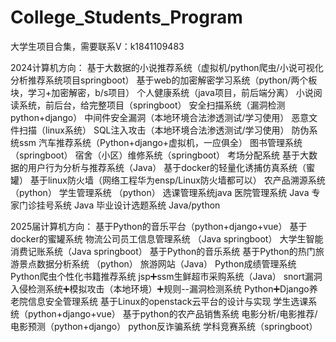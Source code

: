 # College_Students_Program
大学生项目合集，需要联系V：k1841109483

2024计算机方向：
基于大数据的小说推荐系统（虚拟机/python爬虫/小说可视化分析推荐系统项目springboot）
基于web的加密解密学习系统（python/两个板块，学习+加密解密，b/s项目）
个人健康系统（java项目，前后端分离）
小说阅读系统，前后台，给完整项目（springboot）
安全扫描系统（漏洞检测python+django）
中间件安全漏洞（本地环境合法渗透测试/学习使用）
恶意文件扫描（linux系统）
SQL注入攻击（本地环境合法渗透测试/学习使用）
防伪系统ssm
汽车推荐系统（Python+django+虚拟机，一应俱全）
图书管理系统（springboot）
宿舍（小区）维修系统（springboot）
考场分配系统
基于大数据的用户行为分析与推荐系统（Java）
基于docker的轻量化诱捕仿真系统（蜜罐）
基于linux防火墙（网络工程华为ensp/Linux防火墙都可以）
农产品溯源系统 （python）
学生管理系统 （python）
选课管理系统java
医院管理系统 Java
专家门诊挂号系统 Java
毕业设计选题系统 Java/python


2025届计算机方向：
基于Python的音乐平台（python+django+vue）
基于docker的蜜罐系统
物流公司员工信息管理系统 （Java springboot）
大学生智能消费记账系统（Java springboot）
基于Python的音乐系统
基于Python的热门旅游景点数据分析系统  （python）
旅游网站（Java）
Python成绩管理系统
Python爬虫个性化书籍推荐系统
jsp➕ssm生鲜超市采购系统（Java）
snort漏洞入侵检测系统➕模拟攻击（本地环境）➕规则--漏洞检测系统
Python➕Django养老院信息安全管理系统
基于Linux的openstack云平台的设计与实现
学生选课系统（python+django+vue）
基于python的农产品销售系统
电影分析/电影推荐/电影预测（python+django）
python反诈骗系统
学科竞赛系统（springboot）











